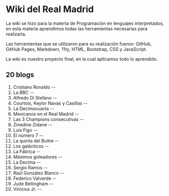 # Wiki del Real Madrid

La wiki se hizo para la materia de Programación en lenguajes interpretados, en esta materia aprendimos todas las herramientas necesarias para realizarla.

Las herramientas que se utilizaron para su realización fueron: GitHub, GitHub Pages, Markdown, 11ty, HTML, Bootstrap, CSS y JavaScript.

La wiki es nuestro proyecto final, en la cual aplicamos todo lo aprendido.

## 20 blogs

1. Cristiano Ronaldo --
1. La BBC --
1. Alfredo Di Stefano --
1. Courtois, Keylor Navas y Casillas --
1. La Decimocuarta --
1. Mexicanos en el Real Madrid --
1. Las 3 Champions consecutivas --
1. Zinedine Zidane --
1. Luis Figo --
1. El número 7 --
1. La quinta del Buitre --
1. Los galácticos --
1. La Fábrica --
1. Máximos goleadores --
1. La Decima --
1. Sergio Ramos --
1. Raúl González Blanco --
1. Federico Valverde --
1. Jude Bellingham --
1. Vinicius Jr. --